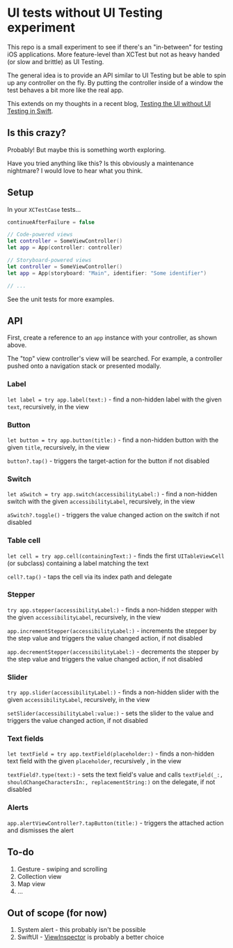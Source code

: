 # UI tests without UI Testing experiment

This repo is a small experiment to see if there's an "in-between" for testing iOS applications. More feature-level than XCTest but not as heavy handed (or slow and brittle) as UI Testing.

The general idea is to provide an API similar to UI Testing but be able to spin up any controller on the fly. By putting the controller inside of a window the test behaves a bit more like the real app.

This extends on my thoughts in a recent blog, [Testing the UI without UI Testing in Swift](https://masilotti.com/testing-ui-without-ui-testing/).

## Is this crazy?

Probably! But maybe this is something worth exploring.

Have you tried anything like this? Is this obviously a maintenance nightmare? I would love to hear what you think.

## Setup

In your `XCTestCase` tests...

```swift
continueAfterFailure = false

// Code-powered views
let controller = SomeViewController()
let app = App(controller: controller)

// Storyboard-powered views
let controller = SomeViewController()
let app = App(storyboard: "Main", identifier: "Some identifier")

// ...
```

See the unit tests for more examples.

## API

First, create a reference to an `app` instance with your controller, as shown above.

The "top" view controller's view will be searched. For example, a controller pushed onto a navigation stack or presented modally.

### Label

`let label = try app.label(text:)` - find a non-hidden label with the given `text`, recursively, in the view

### Button

 `let button = try app.button(title:)` - find a non-hidden button with the given `title`, recursively, in the view
 
 `button?.tap()` - triggers the target-action for the button if not disabled

### Switch

`let aSwitch = try app.switch(accessibilityLabel:)` - find a non-hidden switch with the given `accessibilityLabel`, recursively, in the view

`aSwitch?.toggle()` - triggers the value changed action on the switch if not disabled

### Table cell

`let cell = try app.cell(containingText:)` - finds the first `UITableViewCell` (or subclass) containing a label matching the text

`cell?.tap()` - taps the cell via its index path and delegate

### Stepper

`try app.stepper(accessibilityLabel:)` - finds a non-hidden stepper with the given `accessibilityLabel`, recursively, in the view

 `app.incrementStepper(accessibilityLabel:)` - increments the stepper by the step value and triggers the value changed action, if not disabled
 
 `app.decrementStepper(accessibilityLabel:)` - decrements the stepper by the step value and triggers the value changed action, if not disabled

### Slider

`try app.slider(accessibilityLabel:)` - finds a non-hidden slider with the given `accessibilityLabel`, recursively, in the view

`setSlider(accessibilityLabel:value:)` - sets the slider to the value and triggers the value changed action, if not disabled

### Text fields

`let textField = try app.textField(placeholder:)` - finds a non-hidden text field with the given `placeholder`, recursively , in the view

 `textField?.type(text:)` - sets the text field's value and calls `textField(_:, shouldChangeCharactersIn:, replacementString:)` on the delegate, if not disabled

### Alerts

`app.alertViewController?.tapButton(title:)` - triggers the attached action and dismisses the alert

## To-do

1. Gesture - swiping and scrolling
1. Collection view
1. Map view
1. ...

## Out of scope (for now)

1. System alert - this probably isn't be possible
1. SwiftUI - [ViewInspector](https://github.com/nalexn/ViewInspector) is probably a better choice
